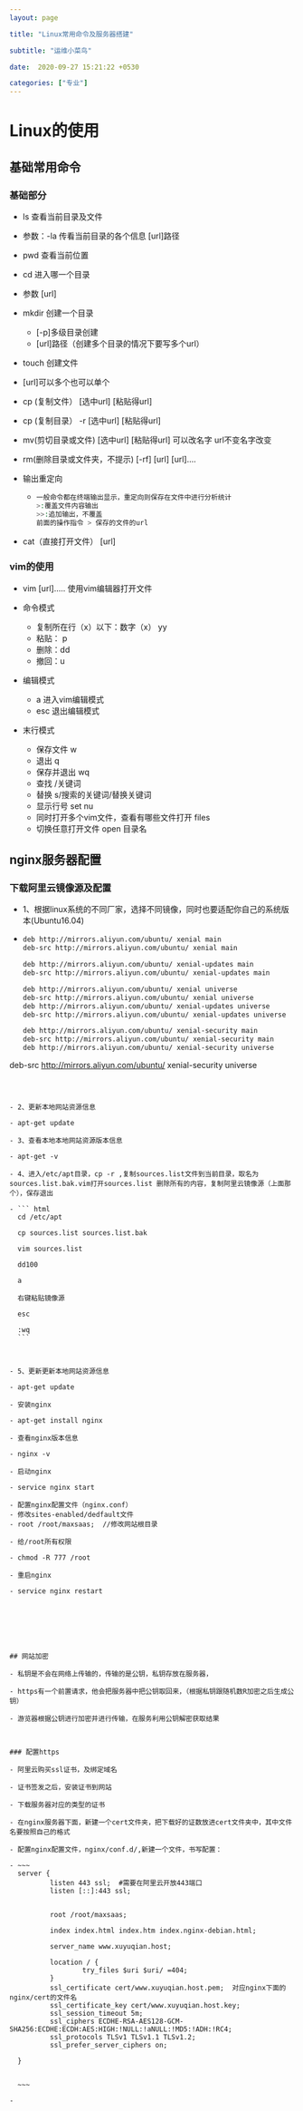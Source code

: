 ```yaml
---
layout: page

title: "Linux常用命令及服务器搭建"

subtitle: "运维小菜鸟"

date:  2020-09-27 15:21:22 +0530

categories: ["专业"]
---
```


# Linux的使用

## 基础常用命令

### 基础部分

- ls	查看当前目录及文件
  
- 参数：-la	传看当前目录的各个信息	[url]路径
  
- pwd    查看当前位置

- cd    进入哪一个目录
  
- 参数    [url]
  
- mkdir     创建一个目录
  - [-p]多级目录创建
  - [url]路径（创建多个目录的情况下要写多个url）

- touch    创建文件
  
- [url]可以多个也可以单个
  
- cp (复制文件） [选中url] [粘贴得url]

- cp (复制目录） -r  [选中url] [粘贴得url]

- mv(剪切目录或文件) [选中url] [粘贴得url]  可以改名字 url不变名字改变

- rm(删除目录或文件夹，不提示) [-rf] [url] [url]....

- 输出重定向

  - ``` php
    一般命令都在终端输出显示，重定向则保存在文件中进行分析统计
    >:覆盖文件内容输出
    >>:追加输出，不覆盖
    前面的操作指令 > 保存的文件的url
    ```

    

- cat（直接打开文件） [url]

### vim的使用

- vim [url].....   使用vim编辑器打开文件
- 命令模式
  - 复制所在行（x）以下：数字（x） yy
  - 粘贴： p
  - 删除：dd
  - 撤回：u

- 编辑模式
  - a    进入vim编辑模式
  - esc    退出编辑模式

- 末行模式
  - 保存文件 w
  - 退出 q
  - 保存并退出 wq 
  - 查找   /关键词
  - 替换  s/搜索的关键词/替换关键词
  - 显示行号 set nu
  - 同时打开多个vim文件，查看有哪些文件打开   files
  - 切换任意打开文件  open 目录名

## nginx服务器配置

### 下载阿里云镜像源及配置

- 1、根据linux系统的不同厂家，选择不同镜像，同时也要适配你自己的系统版本(Ubuntu16.04)

- ``` html
  deb http://mirrors.aliyun.com/ubuntu/ xenial main
  deb-src http://mirrors.aliyun.com/ubuntu/ xenial main
  
  deb http://mirrors.aliyun.com/ubuntu/ xenial-updates main
  deb-src http://mirrors.aliyun.com/ubuntu/ xenial-updates main
  
  deb http://mirrors.aliyun.com/ubuntu/ xenial universe
  deb-src http://mirrors.aliyun.com/ubuntu/ xenial universe
  deb http://mirrors.aliyun.com/ubuntu/ xenial-updates universe
  deb-src http://mirrors.aliyun.com/ubuntu/ xenial-updates universe
  
  deb http://mirrors.aliyun.com/ubuntu/ xenial-security main
  deb-src http://mirrors.aliyun.com/ubuntu/ xenial-security main
  deb http://mirrors.aliyun.com/ubuntu/ xenial-security universe
deb-src http://mirrors.aliyun.com/ubuntu/ xenial-security universe
  ```
  
  
  
- 2、更新本地网站资源信息
  
- apt-get update
  
- 3、查看本地本地网站资源版本信息
  
- apt-get -v
  
- 4、进入/etc/apt目录，cp -r ,复制sources.list文件到当前目录，取名为sources.list.bak.vim打开sources.list 删除所有的内容，复制阿里云镜像源（上面那个），保存退出

  - ``` html
    cd /etc/apt
    
    cp sources.list sources.list.bak
    
    vim sources.list
    
    dd100
    
    a
    
    右键粘贴镜像源
    
    esc
    
    :wq
    ```
    
    

- 5、更新更新本地网站资源信息
  
  - apt-get update
  
- 安装nginx
  
- apt-get install nginx
  
- 查看nginx版本信息
  
- nginx -v
  
- 启动nginx
  
  - service nginx start
  
- 配置nginx配置文件（nginx.conf）
  - 修改sites-enabled/dedfault文件
  - root /root/maxsaas;  //修改网站根目录

- 给/root所有权限
  
- chmod -R 777 /root
  
- 重启nginx
  
  - service nginx restart 







## 网站加密

- 私钥是不会在网络上传输的，传输的是公钥，私钥存放在服务器，

- https有一个前置请求，他会把服务器中把公钥取回来，（根据私钥跟随机数R加密之后生成公钥）

- 游览器根据公钥进行加密并进行传输，在服务利用公钥解密获取结果



### 配置https

- 阿里云购买ssl证书，及绑定域名

- 证书签发之后，安装证书到网站

  - 下载服务器对应的类型的证书

  - 在nginx服务器下面，新建一个cert文件夹，把下载好的证数放进cert文件夹中，其中文件名要按照自己的格式

  - 配置nginx配置文件，nginx/conf.d/,新建一个文件，书写配置：

  - ~~~ 
    server {
            listen 443 ssl;  #需要在阿里云开放443端口
            listen [::]:443 ssl;
    
    
            root /root/maxsaas;
    
            index index.html index.htm index.nginx-debian.html;
    
            server_name www.xuyuqian.host;
    
            location / {
                    try_files $uri $uri/ =404;
            }
            ssl_certificate cert/www.xuyuqian.host.pem;  对应nginx下面的nginx/cert的文件名
            ssl_certificate_key cert/www.xuyuqian.host.key;
            ssl_session_timeout 5m;
            ssl_ciphers ECDHE-RSA-AES128-GCM-SHA256:ECDHE:ECDH:AES:HIGH:!NULL:!aNULL:!MD5:!ADH:!RC4;
            ssl_protocols TLSv1 TLSv1.1 TLSv1.2;
            ssl_prefer_server_ciphers on;
    
    }
    
    
    ~~~

  - 